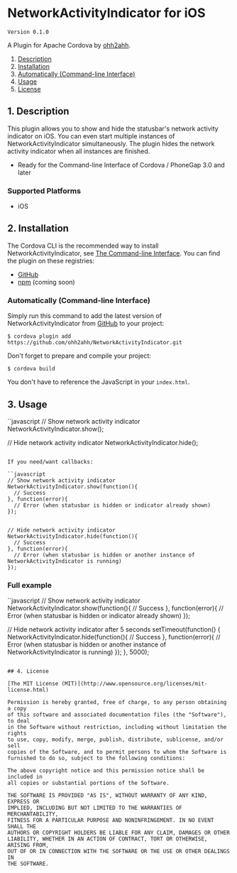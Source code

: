# NetworkActivityIndicator for iOS

`Version 0.1.0`

A Plugin for Apache Cordova by [ohh2ahh](http://ohh2ahh.com).

1. [Description](https://github.com/ohh2ahh/NetworkActivityIndicator#1-description)
2. [Installation](https://github.com/ohh2ahh/NetworkActivityIndicator#2-installation)
2. [Automatically (Command-line Interface)](https://github.com/ohh2ahh/NetworkActivityIndicator#automatically-command-line-interface)
3. [Usage](https://github.com/ohh2ahh/NetworkActivityIndicator#3-usage)
4. [License](https://github.com/ohh2ahh/NetworkActivityIndicator#4-license)

## 1. Description

This plugin allows you to show and hide the statusbar's network activity indicator on iOS. You can even start multiple instances of NetworkActivityIndicator simultaneously. The plugin hides the network activity indicator when all instances are finished.

* Ready for the Command-line Interface of Cordova / PhoneGap 3.0 and later

### Supported Platforms

* iOS

## 2. Installation

The Cordova CLI is the recommended way to install NetworkActivityIndicator, see [The Command-line Interface](http://cordova.apache.org/docs/en/edge/guide_cli_index.md.html#The%20Command-Line%20Interface). You can find the plugin on these registries:
* [GitHub](https://github.com/ohh2ahh/NetworkActivityIndicator)
* [npm](https://www.npmjs.com/package/cordova-plugin-networkactivityindicator) (coming soon)

### Automatically (Command-line Interface)

Simply run this command to add the latest version of NetworkActivityIndicator from [GitHub](https://github.com/ohh2ahh/NetworkActivityIndicator) to your project:
```
$ cordova plugin add https://github.com/ohh2ahh/NetworkActivityIndicator.git
```

Don't forget to prepare and compile your project:
```
$ cordova build
```

You don't have to reference the JavaScript in your `index.html`.

## 3. Usage

``javascript
// Show network activity indicator
NetworkActivityIndicator.show();

// Hide network activity indicator
NetworkActivityIndicator.hide();
```

If you need/want callbacks:

``javascript
// Show network activity indicator
NetworkActivityIndicator.show(function(){
  // Success
}, function(error){
  // Error (when statusbar is hidden or indicator already shown)
});


// Hide network activity indicator
NetworkActivityIndicator.hide(function(){
  // Success
}, function(error){
  // Error (when statusbar is hidden or another instance of NetworkActivityIndicator is running)
});
```

### Full example

``javascript
// Show network activity indicator
NetworkActivityIndicator.show(function(){
  // Success
}, function(error){
  // Error (when statusbar is hidden or indicator already shown)
});


// Hide network activity indicator after 5 seconds
setTimeout(function() {
  NetworkActivityIndicator.hide(function(){
    // Success
  }, function(error){
    // Error (when statusbar is hidden or another instance of NetworkActivityIndicator is running)
  });
}, 5000);
```

## 4. License

[The MIT License (MIT)](http://www.opensource.org/licenses/mit-license.html)

Permission is hereby granted, free of charge, to any person obtaining a copy
of this software and associated documentation files (the "Software"), to deal
in the Software without restriction, including without limitation the rights
to use, copy, modify, merge, publish, distribute, sublicense, and/or sell
copies of the Software, and to permit persons to whom the Software is
furnished to do so, subject to the following conditions:

The above copyright notice and this permission notice shall be included in
all copies or substantial portions of the Software.

THE SOFTWARE IS PROVIDED "AS IS", WITHOUT WARRANTY OF ANY KIND, EXPRESS OR
IMPLIED, INCLUDING BUT NOT LIMITED TO THE WARRANTIES OF MERCHANTABILITY,
FITNESS FOR A PARTICULAR PURPOSE AND NONINFRINGEMENT. IN NO EVENT SHALL THE
AUTHORS OR COPYRIGHT HOLDERS BE LIABLE FOR ANY CLAIM, DAMAGES OR OTHER
LIABILITY, WHETHER IN AN ACTION OF CONTRACT, TORT OR OTHERWISE, ARISING FROM,
OUT OF OR IN CONNECTION WITH THE SOFTWARE OR THE USE OR OTHER DEALINGS IN
THE SOFTWARE.